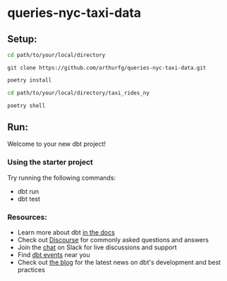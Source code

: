# queries-nyc-taxi-data

## Setup:

```bash
cd path/to/your/local/directory
```

```git
git clone https://github.com/arthurfg/queries-nyc-taxi-data.git
```

```bash
poetry install
```

```bash
cd path/to/your/local/directory/taxi_rides_ny
```
```shell
poetry shell
```

## Run:
Welcome to your new dbt project!

### Using the starter project

Try running the following commands:
- dbt run
- dbt test


### Resources:
- Learn more about dbt [in the docs](https://docs.getdbt.com/docs/introduction)
- Check out [Discourse](https://discourse.getdbt.com/) for commonly asked questions and answers
- Join the [chat](https://community.getdbt.com/) on Slack for live discussions and support
- Find [dbt events](https://events.getdbt.com) near you
- Check out [the blog](https://blog.getdbt.com/) for the latest news on dbt's development and best practices
